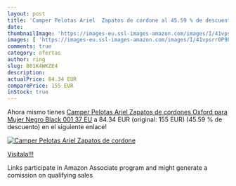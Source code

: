 ```yaml
---
layout: post
title: 'Camper Pelotas Ariel  Zapatos de cordone al 45.59 % de descuento'
date: 
thumbnailImage: 'https://images-eu.ssl-images-amazon.com/images/I/41vpsrr0P9L._SL200_.jpg'
images: [ 'https://images-eu.ssl-images-amazon.com/images/I/41vpsrr0P9L._SL200_.jpg' ]
comments: true
category: ofertas
author: ring
slug: B01K4WKZE4
description:
actualPrice: 84.34 EUR
comparePrice: 155 EUR
inStock: true
---
```


Ahora mismo tienes [Camper Pelotas Ariel  Zapatos de cordones Oxford para Mujer  Negro  Black 001   37 EU](https://www.amazon.es/dp/B01K4WKZE4/?tag=tolees-21) a 84.34 EUR (original: 155 EUR) (45.59 %  de descuento) en el siguiente enlace!

[![Camper Pelotas Ariel  Zapatos de cordone](https://images-eu.ssl-images-amazon.com/images/I/41vpsrr0P9L._SL200_.jpg)](https://www.amazon.es/dp/B01K4WKZE4/?tag=tolees-21)

[Visítala!!!](https://www.amazon.es/dp/B01K4WKZE4/?tag=tolees-21)

Links participate in Amazon Associate program and might generate a comission on qualifying sales
